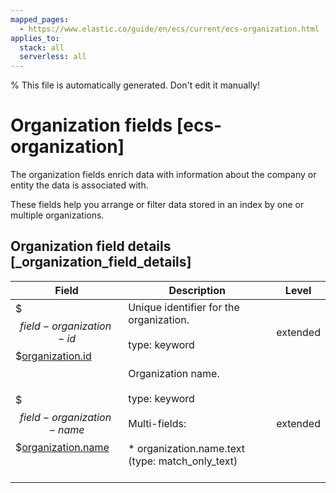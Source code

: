 ```yaml
---
mapped_pages:
  - https://www.elastic.co/guide/en/ecs/current/ecs-organization.html
applies_to:
  stack: all
  serverless: all
---
```

% This file is automatically generated. Don't edit it manually!

# Organization fields [ecs-organization]

The organization fields enrich data with information about the company or entity the data is associated with.

These fields help you arrange or filter data stored in an index by one or multiple organizations.

## Organization field details [_organization_field_details]

| Field | Description | Level |
| --- | --- | --- |
| $$$field-organization-id$$$[organization.id](#field-organization-id) | Unique identifier for the organization.<br><br>type: keyword<br><br> | extended |
| $$$field-organization-name$$$[organization.name](#field-organization-name) | Organization name.<br><br>type: keyword<br><br>Multi-fields:<br><br>* organization.name.text (type: match_only_text)<br><br> | extended |


